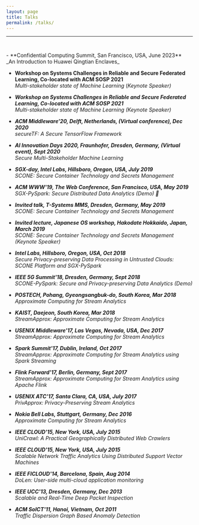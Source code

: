 ```yaml
---
layout: page
title: Talks
permalink: /talks/
---
```

-----
<hr style="height:10pt; visibility:hidden;" />
- **Confidential Computing Summit, San Francisco, USA, June 2023** <br>
_An Introduction to Huawei Qingtian Enclaves_

- **Workshop on Systems Challenges in Reliable and Secure Federated Learning, Co-located with ACM SOSP 2021** <br>
_Multi-stakeholder state of Machine Learning_ (<em><a class="tosu">Keynote Speaker</a>)

- **Workshop on Systems Challenges in Reliable and Secure Federated Learning, Co-located with ACM SOSP 2021** <br>
_Multi-stakeholder state of Machine Learning_ (<em><a class="tosu">Keynote Speaker</a>)

- **ACM Middleware'20, Delft, Netherlands, (Virtual conference), Dec 2020** <br> 
_secureTF: A Secure TensorFlow Framework_

- **AI Innovation Days 2020, Fraunhofer, Dresden, Germany, (Virtual event), Sept 2020** <br>
_Secure Multi-Stakeholder Machine Learning_

- **SGX-day, Intel Labs, Hillsboro, Oregon, USA, July 2019** <br>
_SCONE: Secure Container Technology and Secrets Management_

- **ACM WWW'19, The Web Conference, San Francisco, USA, May 2019** <br>
_SGX-PySpark: Secure Distributed Data Analytics (Demo)_
 
- **Invited talk, T-Systems MMS, Dresden, Germany, May 2019** <br>
_SCONE: Secure Container Technology and Secrets Management_

- **Invited lecture, Japanese OS workshop, Hakodate Hokkaido, Japan, March 2019** <br>
_SCONE: Secure Container Technology and Secrets Management_ (<em><a class="tosu">Keynote Speaker</a>)

- **Intel Labs, Hillsboro, Oregon, USA, Oct 2018** <br>
_Secure Privacy-preserving Data Processing in Untrusted Clouds: SCONE Platform and SGX-PySpark_ 

- **IEEE 5G Summit'18, Dresden, Germany, Sept 2018** <br>
_SCONE-PySpark: Secure and Privacy-preserving Data Analytics (Demo)_

- **POSTECH, Pohang, Gyeongsangbuk-do, South Korea, Mar 2018** <br>
_Approximate Computing for Stream Analytics_

- **KAIST, Daejeon, South Korea, Mar 2018** <br>
_StreamApprox: Approximate Computing for Stream Analytics_

- **USENIX Middleware'17, Las Vegas, Nevada, USA, Dec 2017** <br>
_StreamApprox: Approximate Computing for Stream Analytics_

- **Spark Summit'17, Dublin, Ireland, Oct 2017** <br>
_StreamApprox: Approximate Computing for Stream Analytics using Spark Streaming_

- **Flink Forward'17, Berlin, Germany, Sept 2017** <br>
_StreamApprox: Approximate Computing for Stream Analytics using Apache Flink_

- **USENIX ATC'17, Santa Clara, CA, USA, July 2017** <br>
_PrivApprox: Privacy-Preserving Stream Analytics_

- **Nokia Bell Labs, Stuttgart, Germany, Dec 2016** <br>
_Approximate Computing for Stream Analytics_

- **IEEE CLOUD'15, New York, USA, July 2015** <br>
_UniCrawl: A Practical Geographically Distributed Web Crawlers_

- **IEEE CLOUD'15, New York, USA, July 2015** <br>
_Scalable Network Traffic Analytics Using Distributed Support Vector Machines_

- **IEEE FICLOUD'14, Barcelona, Spain, Aug 2014** <br>
_DoLen: User-side multi-cloud application monitoring_

- **IEEE UCC'13, Dresden, Germany, Dec 2013** <br>
_Scalable and Real-Time Deep Packet Inspection_

- **ACM SoICT'11, Hanoi, Vietnam, Oct 2011** <br>
_Traffic Dispersion Graph Based Anomaly Detection_
